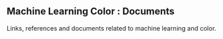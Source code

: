 
## Machine Learning Color : Documents

Links, references and documents related to machine learning and color.
